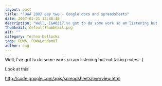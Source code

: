 ```yaml
---
layout: post
title: "FOWA 2007 day two - Google docs and spreadsheets"
date: 2007-02-21 13:48:48
description: "Well, I&#8217;ve got to do some work so am listening but not taking notes -- -( Look at this! http -- //code.google.com/apis/spreadsheets/overview.html&#8230;"
thumbnail: defaultThumbnail.png
alt: ""
category: Techno-bollocks
tags: FOWA, FOWALondon07
author: dug
---
```


<p>Well, I've got to do some work so am listening but not taking notes:-(</p>

<p>Look at this!</p>

<p><a href="http://code.google.com/apis/spreadsheets/overview.html">http://code.google.com/apis/spreadsheets/overview.html</a></p>
